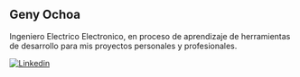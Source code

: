 ## Geny Ochoa
Ingeniero Electrico Electronico, en proceso de aprendizaje de herramientas de desarrollo para mis proyectos personales y profesionales.

[![Linkedin](https://img.shields.io/badge/Facebook-1877F2?style=for-the-badge&logo=facebook&logoColor=white)](https://www.linkedin.com/in/geny/)


<!--
**genyald/genyald** is a ✨ _special_ ✨ repository because its `README.md` (this file) appears on your GitHub profile.

Here are some ideas to get you started:

- 🔭 I’m currently working on ...
- 🌱 I’m currently learning ...
- 👯 I’m looking to collaborate on ...
- 🤔 I’m looking for help with ...
- 💬 Ask me about ...
- 📫 How to reach me: ...
- 😄 Pronouns: ...
- ⚡ Fun fact: ...
-->
